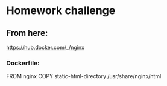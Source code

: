 # Homework challenge

## From here:
https://hub.docker.com/_/nginx

### Dockerfile:

FROM nginx
COPY static-html-directory /usr/share/nginx/html

